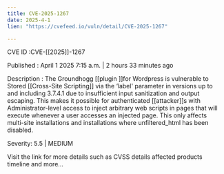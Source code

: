 ```yaml
---
title: CVE-2025-1267
date: 2025-4-1
lien: "https://cvefeed.io/vuln/detail/CVE-2025-1267"

---
```


CVE ID :CVE-[[2025]]-1267

Published :  April 1
2025
7:15 a.m. | 2 hours
33 minutes ago

Description : The Groundhogg [[plugin ]]for Wordpress is vulnerable to Stored [[Cross-Site Scripting]] via the ‘label' parameter in versions up to
and including
3.7.4.1 due to insufficient input sanitization and output escaping. This makes it possible for authenticated [[attacker]]s
with Administrator-level access
to inject arbitrary web scripts in pages that will execute whenever a user accesses an injected page. This only affects multi-site installations and installations where unfiltered_html has been disabled.

Severity: 5.5 | MEDIUM

Visit the link for more details
such as CVSS details
affected products
timeline
and more...
